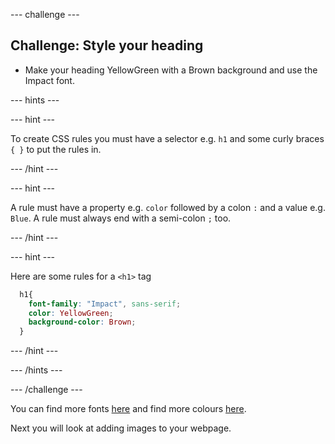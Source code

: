 --- challenge ---

## Challenge: Style your heading

+ Make your heading YellowGreen with a Brown background and use the Impact font.

--- hints ---

--- hint ---

To create CSS rules you must have a selector e.g. `h1` and some curly braces `{ }` to put the rules in.

--- /hint ---

--- hint ---

A rule must have a property e.g. `color` followed by a colon `:` and a value e.g. `Blue`.
A rule must always end with a semi-colon `;` too.


--- /hint ---

--- hint ---

Here are some rules for a `<h1>` tag

```css
  h1{
    font-family: "Impact", sans-serif;
    color: YellowGreen;
    background-color: Brown;
  }
```

--- /hint ---

--- /hints ---

--- /challenge ---

You can find more fonts [here](https://www.w3schools.com/cssref/css_websafe_fonts.asp) and find more colours [here](https://www.w3schools.com/colors/colors_names.asp).

Next you will look at adding images to your webpage.